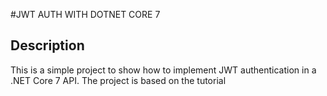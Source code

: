 #JWT AUTH WITH DOTNET CORE 7
## Description
This is a simple project to show how to implement JWT authentication in a .NET Core 7 API. The project is based on the tutorial 

